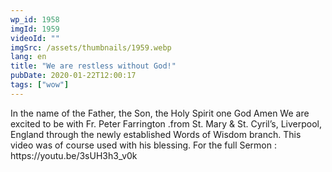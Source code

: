 ```yaml
---
wp_id: 1958
imgId: 1959
videoId: ""
imgSrc: /assets/thumbnails/1959.webp
lang: en
title: "We are restless without God!"
pubDate: 2020-01-22T12:00:17
tags: ["wow"]
---
```


<!-- page: 6 -->

<p>In the name of the Father, the Son, the Holy Spirit one God Amen We are excited to be with Fr. Peter Farrington .from St. Mary &amp; St. Cyril&#8217;s, Liverpool, England through the newly established Words of Wisdom branch. This video was of course used with his blessing. For the full Sermon : https://youtu.be/3sUH3h3_v0k</p>
